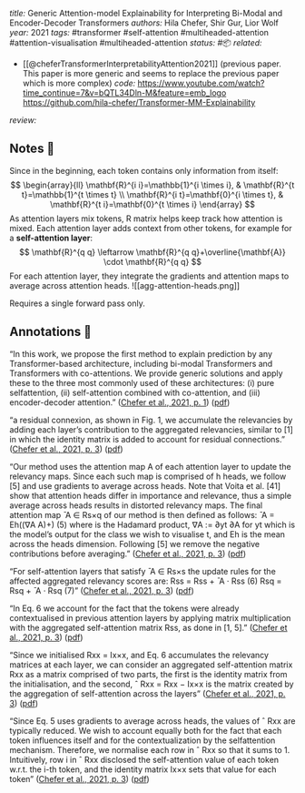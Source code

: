 *title:* Generic Attention-model Explainability for Interpreting Bi-Modal and Encoder-Decoder Transformers
*authors:* Hila Chefer, Shir Gur, Lior Wolf
*year:* 2021
*tags:* #transformer #self-attention #multiheaded-attention #attention-visualisation #multiheaded-attention 
*status:* #📦 
*related:*
- [[@cheferTransformerInterpretabilityAttention2021]] (previous paper. This paper is more generic and seems to replace the previous paper which is more complex)
*code:*
https://www.youtube.com/watch?time_continue=7&v=bQTL34Dln-M&feature=emb_logo
https://github.com/hila-chefer/Transformer-MM-Explainability

*review:*

## Notes 📍
Since in the beginning, each token contains only information from itself:
$$
\begin{array}{ll}
\mathbf{R}^{i i}=\mathbb{1}^{i \times i}, & \mathbf{R}^{t t}=\mathbb{1}^{t \times t} \\
\mathbf{R}^{i t}=\mathbf{0}^{i \times t}, & \mathbf{R}^{t i}=\mathbf{0}^{t \times i}
\end{array}
$$
As attention layers mix tokens, R matrix helps keep track how attention is mixed. Each attention layer adds context from other tokens, for example for a **self-attention layer**:
$$
\mathbf{R}^{q q} \leftarrow \mathbf{R}^{q q}+\overline{\mathbf{A}} \cdot \mathbf{R}^{q q}
$$
For each attention layer, they integrate the gradients and attention maps to average across attention heads.
![[agg-attention-heads.png]]

Requires a single forward pass only. 
## Annotations 📖
“In this work, we propose the first method to explain prediction by any Transformer-based architecture, including bi-modal Transformers and Transformers with co-attentions. We provide generic solutions and apply these to the three most commonly used of these architectures: (i) pure selfattention, (ii) self-attention combined with co-attention, and (iii) encoder-decoder attention.” ([Chefer et al., 2021, p. 1](zotero://select/library/items/76APCGJW)) ([pdf](zotero://open-pdf/library/items/3SMPJ6RN?page=1&annotation=VFSGSXNM))

“a residual connexion, as shown in Fig. 1, we accumulate the relevancies by adding each layer’s contribution to the aggregated relevancies, similar to [1] in which the identity matrix is added to account for residual connections.” ([Chefer et al., 2021, p. 3](zotero://select/library/items/76APCGJW)) ([pdf](zotero://open-pdf/library/items/3SMPJ6RN?page=3&annotation=GH9YZQXU))

“Our method uses the attention map A of each attention layer to update the relevancy maps. Since each such map is comprised of h heads, we follow [5] and use gradients to average across heads. Note that Voita et al. [41] show that attention heads differ in importance and relevance, thus a simple average across heads results in distorted relevancy maps. The final attention map ̄ A ∈ Rs×q of our method is then defined as follows: ̄ A = Eh((∇A A)+) (5) where is the Hadamard product, ∇A := ∂yt ∂A for yt which is the model’s output for the class we wish to visualise t, and Eh is the mean across the heads dimension. Following [5] we remove the negative contributions before averaging.” ([Chefer et al., 2021, p. 3](zotero://select/library/items/76APCGJW)) ([pdf](zotero://open-pdf/library/items/3SMPJ6RN?page=3&annotation=VZZ6LEUF))

“For self-attention layers that satisfy ̄ A ∈ Rs×s the update rules for the affected aggregated relevancy scores are: Rss = Rss + ̄ A · Rss (6) Rsq = Rsq + ̄ A · Rsq (7)” ([Chefer et al., 2021, p. 3](zotero://select/library/items/76APCGJW)) ([pdf](zotero://open-pdf/library/items/3SMPJ6RN?page=3&annotation=TQE6XEC8))

“In Eq. 6 we account for the fact that the tokens were already contextualised in previous attention layers by applying matrix multiplication with the aggregated self-attention matrix Rss, as done in [1, 5].” ([Chefer et al., 2021, p. 3](zotero://select/library/items/76APCGJW)) ([pdf](zotero://open-pdf/library/items/3SMPJ6RN?page=3&annotation=TH74KCXU))

“Since we initialised Rxx = Ix×x, and Eq. 6 accumulates the relevancy matrices at each layer, we can consider an aggregated self-attention matrix Rxx as a matrix comprised of two parts, the first is the identity matrix from the initialisation, and the second, ˆ Rxx = Rxx − Ix×x is the matrix created by the aggregation of self-attention across the layers” ([Chefer et al., 2021, p. 3](zotero://select/library/items/76APCGJW)) ([pdf](zotero://open-pdf/library/items/3SMPJ6RN?page=3&annotation=RNJEQV7K))

“Since Eq. 5 uses gradients to average across heads, the values of ˆ Rxx are typically reduced. We wish to account equally both for the fact that each token influences itself and for the contextualization by the selfattention mechanism. Therefore, we normalise each row in ˆ Rxx so that it sums to 1. Intuitively, row i in ˆ Rxx disclosed the self-attention value of each token w.r.t. the i-th token, and the identity matrix Ix×x sets that value for each token” ([Chefer et al., 2021, p. 3](zotero://select/library/items/76APCGJW)) ([pdf](zotero://open-pdf/library/items/3SMPJ6RN?page=3&annotation=56VWVPGT))
